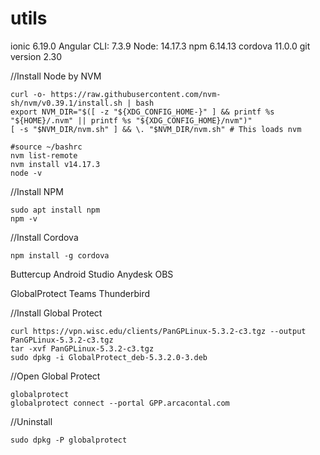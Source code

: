# utils

ionic 6.19.0
Angular CLI: 7.3.9
Node: 14.17.3
npm 6.14.13
cordova 11.0.0
git version 2.30

//Install Node by NVM
```
curl -o- https://raw.githubusercontent.com/nvm-sh/nvm/v0.39.1/install.sh | bash
export NVM_DIR="$([ -z "${XDG_CONFIG_HOME-}" ] && printf %s "${HOME}/.nvm" || printf %s "${XDG_CONFIG_HOME}/nvm")"
[ -s "$NVM_DIR/nvm.sh" ] && \. "$NVM_DIR/nvm.sh" # This loads nvm

#source ~/bashrc
nvm list-remote
nvm install v14.17.3
node -v
```

//Install NPM
```
sudo apt install npm
npm -v
```

//Install Cordova
```
npm install -g cordova
```

Buttercup
Android Studio
Anydesk
OBS


GlobalProtect
Teams
Thunderbird


//Install Global Protect
```
curl https://vpn.wisc.edu/clients/PanGPLinux-5.3.2-c3.tgz --output PanGPLinux-5.3.2-c3.tgz
tar -xvf PanGPLinux-5.3.2-c3.tgz
sudo dpkg -i GlobalProtect_deb-5.3.2.0-3.deb
```
//Open Global Protect
```
globalprotect
globalprotect connect --portal GPP.arcacontal.com
```
//Uninstall
```
sudo dpkg -P globalprotect
```
